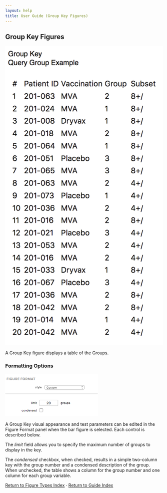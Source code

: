 ```yaml
---
layout: help
title: User Guide (Group Key Figures)
---
```


## Group Key Figures

![A Group Key Figure](images/groupkey-example.png "A Group Key Figure")

A Group Key figure displays a table of the Groups.

### Formatting Options

![The Group Key Figure Format Panel](images/groupkey-format.png "The Group Key Figure Format Panel")

A Group Key visual appearance and test parameters can be edited in the Figure Format panel when the bar figure is selected. Each control is described below.

The *limit* field allows you to specify the maximum number of groups to display in the key.

The *condensed* checkbox, when checked, results in a simple two-column key with the group number and a condensed description of the group. When unchecked, the table shows a column for the group number and one column for each group variable.

[Return to Figure Types Index](guide-figuretypes) &middot; [Return to Guide Index](guide)

